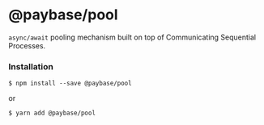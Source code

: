 # @paybase/pool

`async/await` pooling mechanism built on top of Communicating Sequential Processes.

### Installation

```
$ npm install --save @paybase/pool
```

or

```
$ yarn add @paybase/pool
```
